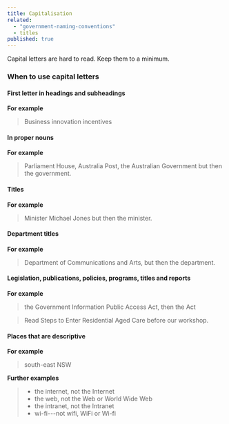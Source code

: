 ```yaml
---
title: Capitalisation
related:
  - "government-naming-conventions"
  - titles
published: true
---
```


Capital letters are hard to read. Keep them to a minimum.

### When to use capital letters

#### First letter in headings and subheadings

**For example**

> Business innovation incentives

#### In proper nouns

**For example**

> Parliament House, Australia Post, the Australian Government but then the government.

#### Titles

**For example**

> Minister Michael Jones but then the minister.

#### Department titles

**For example**

> Department of Communications and Arts, but then the department.

#### Legislation, publications, policies, programs, titles and reports

**For example**

> the Government Information Public Access Act, then the Act

> Read Steps to Enter Residential Aged Care before our workshop.

#### Places that are descriptive

**For example**

> south-east NSW

**Further examples**

> - the internet, not the Internet
> - the web, not the Web or World Wide Web
> - the intranet, not the Intranet
> - wi-fi---not wifi, WiFi or Wi-fi
